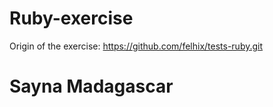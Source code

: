 # Ruby-exercise
Origin of the exercise: https://github.com/felhix/tests-ruby.git

<h1>Sayna Madagascar</h1>
